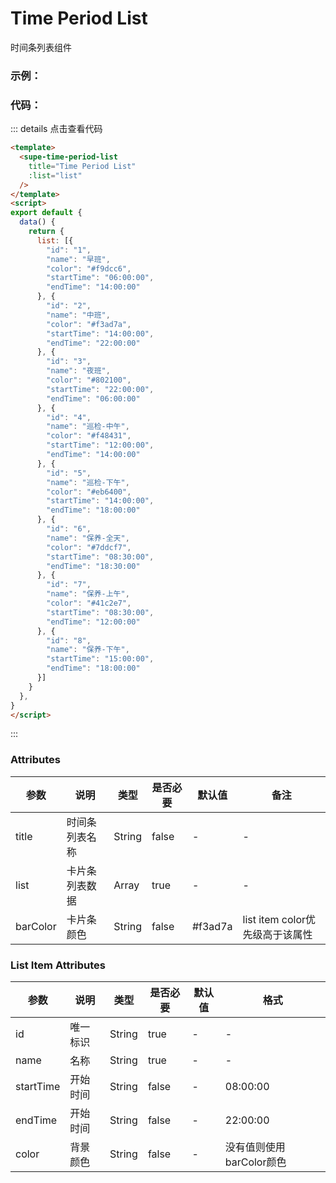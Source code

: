 # Time Period List

时间条列表组件

### 示例：

<time-period-list
    title="Time Period List"
    :list="list"
  />
<script>
  export default{
    data() {
      return {
        list: [{
            "id": "1",
            "name": "早班",
            "color": "#f9dcc6",
            "startTime": "06:00:00",
            "endTime": "14:00:00"
        }, {
            "id": "2",
            "name": "中班",
            "color": "#f3ad7a",
            "startTime": "14:00:00",
            "endTime": "22:00:00"
        }, {
            "id": "3",
            "name": "夜班",
            "color": "#802100",
            "startTime": "22:00:00",
            "endTime": "06:00:00"
        }, {
            "id": "4",
            "name": "巡检-中午",
            "color": "#f48431",
            "startTime": "12:00:00",
            "endTime": "14:00:00"
        }, {
            "id": "5",
            "name": "巡检-下午",
            "color": "#eb6400",
            "startTime": "14:00:00",
            "endTime": "18:00:00"
        }, {
            "id": "6",
            "name": "保养-全天",
            "color": "#7ddcf7",
            "startTime": "08:30:00",
            "endTime": "18:30:00"
        }, {
            "id": "7",
            "name": "保养-上午",
            "color": "#41c2e7",
            "startTime": "08:30:00",
            "endTime": "12:00:00"
        }, {
            "id": "8",
            "name": "保养-下午",
            "startTime": "15:00:00",
            "endTime": "18:00:00"
        }]
      }
    }
  }
</script>
### 代码：
::: details 点击查看代码
```html
<template>
  <supe-time-period-list
    title="Time Period List"
    :list="list"
  />
</template>
<script>
export default {
  data() {
    return {
      list: [{
        "id": "1",
        "name": "早班",
        "color": "#f9dcc6",
        "startTime": "06:00:00",
        "endTime": "14:00:00"
      }, {
        "id": "2",
        "name": "中班",
        "color": "#f3ad7a",
        "startTime": "14:00:00",
        "endTime": "22:00:00"
      }, {
        "id": "3",
        "name": "夜班",
        "color": "#802100",
        "startTime": "22:00:00",
        "endTime": "06:00:00"
      }, {
        "id": "4",
        "name": "巡检-中午",
        "color": "#f48431",
        "startTime": "12:00:00",
        "endTime": "14:00:00"
      }, {
        "id": "5",
        "name": "巡检-下午",
        "color": "#eb6400",
        "startTime": "14:00:00",
        "endTime": "18:00:00"
      }, {
        "id": "6",
        "name": "保养-全天",
        "color": "#7ddcf7",
        "startTime": "08:30:00",
        "endTime": "18:30:00"
      }, {
        "id": "7",
        "name": "保养-上午",
        "color": "#41c2e7",
        "startTime": "08:30:00",
        "endTime": "12:00:00"
      }, {
        "id": "8",
        "name": "保养-下午",
        "startTime": "15:00:00",
        "endTime": "18:00:00"
      }]
    }
  },
}
</script>
```
::: 

### Attributes

| 参数      | 说明         | 类型        | 是否必要 | 默认值 | 备注 |
| --------- | ------------ | ----------- | ------ | ----- | ----- |
| title     | 时间条列表名称   | String    | false |  -  |  -  |
| list      | 卡片条列表数据   | Array     | true  |  -  |  -  |
| barColor  | 卡片条颜色      | String     | false |  #f3ad7a | list item color优先级高于该属性 |

### List Item Attributes
| 参数      | 说明         | 类型        | 是否必要 | 默认值 | 格式  |
| --------- | ------------ | ----------- | ------ | ----- | ----- |
| id         | 唯一标识     | String      | true    | -    | -    |
| name       | 名称         | String      | true    | -    | -    |
| startTime  | 开始时间     | String       | false    | -   | 08:00:00 |
| endTime    | 开始时间     | String       | false    | -   | 22:00:00 |
| color      | 背景颜色     | String       | false    | - | 没有值则使用barColor颜色 |
